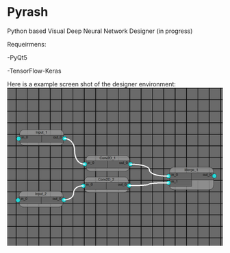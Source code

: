 # Pyrash
Python based Visual Deep Neural Network Designer  (in progress)

Requeirmens:

-PyQt5

-TensorFlow-Keras

Here is a example screen shot of the designer environment:
<img src="fig_pyrash.png" alt="multiview" class="inline" width="510" height="369"/>
